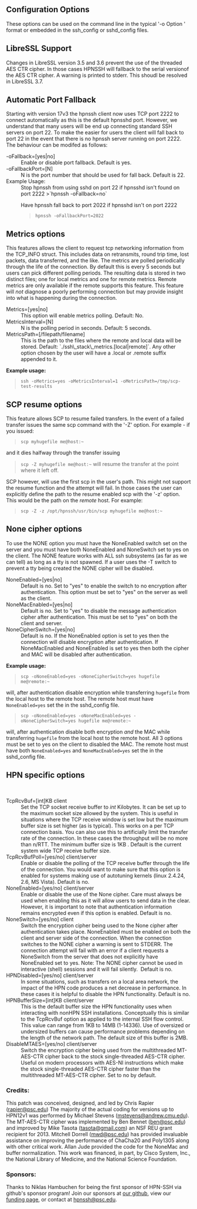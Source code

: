 ## Configuration Options

These options can be used on the command line in the typical '-o Option ' format or embedded in the ssh\_config or sshd\_config files.

## LibreSSL Support
Changes in LibreSSL version 3.5 and 3.6 prevent the use of the threaded AES CTR cipher. 
In those cases HPNSSH will fallback to the serial versionof the AES CTR cipher. A warning
is printed to stderr. This shoudl be resolved in LibreSSL 3.7.

## Automatic Port Fallback
Starting with version 17v3 the hpnssh client now uses TCP port 2222 to connect automatically as this is the default hpnsshd port. However, we understand that many users will be end up connecting standard SSH servers on port 22. To make the easier for users the client will fall back to port 22 in the event that there is no hpnssh server running on port 2222. The behaviour can be modifed as follows:
<dl>
<dt>-oFallback=[yes|no] </dt> 
<dd>Enable or disable port fallback. Default is yes.</dd>
<dt>-oFallbackPort=[N] </dt>
<dd>N is the port number that should be used for fall back. Default is 22.</dd>
<dt> Example Usage:</dt>
<dd>Stop hpnssh from using sshd on port 22 if hpnsshd isn't found on port 2222
>`hpnssh -oFallback=no`

Have hpnssh fall back to port 2022 if hpnsshd isn't on port 2222
>`hpnssh -oFallbackPort=2022`
</dd>
</dl>

## Metrics options

This features allows the client to request tcp networking information from the
TCP_INFO struct. This includes data on retransmits, round trip time, lost packets,
data transferred, and the like. The metrics are polled periodically through the
life of the connection. By default this is every 5 seconds but users can pick different
polling periods. The resulting data is stored in two distinct files; one for local
metrics and one for remote metrics. Remote metrics are only available if the remote
supports this feature. This feature will *not* diagnose a poorly performing connection
but may provide insight into what is happening during the connection.
<dl>
<dt>Metrics=[yes|no]</dt>
<dd>This option will enable metrics polling. Default: No.</dd>

<dt>MetricsInterval=[N]</dt>
<dd> N is the polling period in seconds. Default: 5 seconds.</dd>

<dt>MetricsPath=[/filepath/filename]</dt>

<dd>This is the path to the files where the remote and local data will be stored. Default: `./ssh\_stack\_metrics.[local|remote]`.
    Any other option chosen by the user will have a .local or .remote suffix appended to it.
  </dd>
    </dl>
<b>Example usage:</b>

> `ssh -oMetrics=yes -oMetricsInterval=1 -oMetricsPath=/tmp/scp-test-results`

## SCP resume options

This feature allows SCP to resume failed transfers. In the event of a failed transfer
issues the same scp command with the '-Z' option. For example - if you issued:
> `scp myhugefile me@host:~`

and it dies halfway through the transfer issuing
> `scp -Z myhugefile me@host:~`
will resume the transfer at the point where it left off.

SCP however, will use the first scp in the user's path. This might not support the resume
function and the attempt will fail. In those cases the user can explicitly define the path to the resume enabled scp with the '-z' option. This would be the path on the *remote* host. For example:

> `scp -Z -z /opt/hpnssh/usr/bin/scp myhugefile me@host:~`

## None cipher options
To use the NONE option you must have the NoneEnabled switch set on the server and
you must have both NoneEnabled and NoneSwitch set to yes on the client. The NONE
feature works with ALL ssh subsystems (as far as we can tell) as long as a tty is not
spawned. If a user uses the -T switch to prevent a tty being created the NONE cipher will
be disabled.
<dl>
<dt>NoneEnabled=[yes|no]</dt>
<dd>Default is no. Set to "yes" to enable the switch to no encryption after authentication. This option must be set to "yes" on the server as well as the client.</dd>
<dt>NoneMacEnabled=[yes|no]</dt>
<dd>Default is no. Set to "yes" to disable the message authentication cipher after authentication. This must be set to "yes" on both the client and server.</dd>
<dt>NoneCipherSwitch=[yes|no]</dt>
<dd>Default is no. If the NoneEnabled option is set to yes then the connection will disable encryption after authentication. If NoneMacEnabled and NoneEnabled is set to yes then both the cipher and MAC will be disabled after authentication. 
    </dd>
</dl>
<b>Example usage:</b>

> `scp -oNoneEnabled=yes -oNoneCipherSwitch=yes hugefile me@remote:~`

will, after authentication disable encryption while transferring `hugefile` from the local host to the remote host. The remote host must have `NoneEnabled=yes` set the in the sshd\_config file.

> `scp -oNoneEnabled=yes -oNoneMacEnabled=yes -oNoneCipherSwitch=yes hugefile me@remote:~`

will, after authentication disable both encryption *and* the MAC while transferring `hugefile` from the local host to the remote host. All 3 options must be set to yes on the client to disabled the MAC. The remote host must have both `NoneEnabled=yes` and `NoneMacEnabled=yes` set the in the sshd\_config file. 


## HPN specific options
 
<dl>
<dt>TcpRcvBuf=[int]KB client </dt> 
<dd>Set the TCP socket receive buffer to <em>int</em> Kilobytes. It can be set up to the maximum socket size allowed by the system. This is useful in situations where the TCP receive window is set low but the maximum buffer size is set higher (as is typical). This works on a per TCP connection basis. You can also use this to artificially limit the transfer rate of the connection. In these cases the throughput will be no more than n/RTT. The minimum buffer size is 1KB . Default is the current system wide TCP receive buffer size.
</dd>

<dt>TcpRcvBufPoll=[yes/no] client/server </dt> 
<dd>Enable or disable the polling of the TCP receive buffer through the life of the connection. You would want to make sure that this option is enabled for systems making use of autotuning kernels (linux 2.4.24, 2.6, MS Vista). Default is no.
</dd>

<dt>NoneEnabled=[yes/no] client/server </dt> 
<dd>Enable or disable the use of the None cipher. Care must always be used when enabling this as it will allow users to send data in the clear. However, it is important to note that authentication information remains encrypted even if this option is enabled. Default is no.
</dd>

<dt>NoneSwitch=[yes/no] client </dt> 
<dd>Switch the encryption cipher being used to the None cipher after authentication takes place. NoneEnabled must be enabled on both the client and server side of the connection. When the connection switches to the NONE cipher a warning is sent to STDERR. The connection attempt will fail with an error if a client requests a NoneSwitch from the server that does not explicitly have NoneEnabled set to yes. Note: The NONE cipher cannot be used in interactive (shell) sessions and it will fail silently.  Default is no.
</dd>

<dt>HPNDisabled=[yes/no] client/server </dt> 
<dd>In some situations, such as transfers on a local area network, the impact of the HPN code produces a net decrease in performance. In these cases it is helpful to disable the HPN functionality. Default is no.
</dd>

<dt>HPNBufferSize=[int]KB client/server </dt> 
<dd>This is the default buffer size the HPN functionality uses when interacting with nonHPN SSH installations. Conceptually this is similar to the TcpRcvBuf option as applied to the internal SSH flow control. This value can range from 1KB to 14MB (1-14336). Use of oversized or undersized buffers can cause performance problems depending on the length of the network path. The default size of this buffer is 2MB.
</dd>


<dt>DisableMTAES=[yes/no] client/server</dt>
<dd>Switch the encryption cipher being used from the multithreaded MT-AES-CTR cipher
back to the stock single-threaded AES-CTR cipher. Useful on modern processors with
AES-NI instructions which make the stock single-threaded AES-CTR cipher faster than
the multithreaded MT-AES-CTR cipher. Set to no by default.
</dd>
</dl>

### Credits: 
This patch was conceived, designed, and led by Chris Rapier (rapier@psc.edu) The majority of the actual coding for versions up to HPN12v1 was performed by Michael Stevens (mstevens@andrew.cmu.edu). The MT-AES-CTR cipher was implemented by Ben Bennet (ben@psc.edu) and improved by Mike Tasota (tasota@gmail.com) an NSF REU grant recipient for 2013. Mitchell Dorrell (mwd@psc.edu) has provided invaluable assistance on improving the performance of ChaCha20 and Poly1305 along with other critical work. Allan Jude provided the code for the NoneMac and buffer normalization. This work was financed, in part, by Cisco System, Inc., the National Library of Medicine, and the National Science Foundation.

### Sponsors: 
Thanks to Niklas Hambuchen for being the first sponsor of HPN-SSH via github's sponsor program! Join our sponsors at <a href="https://github.com/sponsors/rapier1">our github</a>, view our <a href="https://www.psc.edu/hpn-ssh-home/support/">funding page</a>, or contact at hpnssh@psc.edu. 
